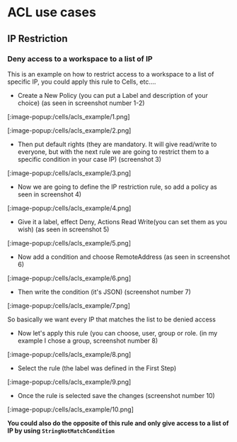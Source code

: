 # ACL use cases 

## IP Restriction

### Deny access to a workspace to a list of IP

This is an example on how to restrict access to a workspace to a list of specific IP,
you could apply this rule to Cells, etc....

- Create a New Policy (you can put a Label and description of your choice) (as seen in screenshot number 1-2)

[:image-popup:/cells/acls_example/1.png]

[:image-popup:/cells/acls_example/2.png]

- Then put default rights (they are mandatory. It will give read/write to everyone, but with the next rule we are going to restrict them to a specific condition in your case IP) (screenshot 3)

[:image-popup:/cells/acls_example/3.png]

- Now we are going to define the IP restriction rule, so add a policy as seen in screenshot 4)

[:image-popup:/cells/acls_example/4.png]

- Give it a label, effect Deny, Actions Read Write(you can set them as you wish) (as seen in screenshot 5)

[:image-popup:/cells/acls_example/5.png]

- Now add a condition and choose RemoteAddress (as seen in screenshot 6)

[:image-popup:/cells/acls_example/6.png]

- Then write the condition (it's JSON) (screenshot number 7)


[:image-popup:/cells/acls_example/7.png]

So basically we want every IP that matches the list to be denied access

- Now let's apply this rule (you can choose, user, group or role. (in my example I chose a group, screenshot number 8)

[:image-popup:/cells/acls_example/8.png]

- Select the rule (the label was defined in the First Step)

[:image-popup:/cells/acls_example/9.png]

- Once the rule is selected save the changes (screenshot number 10)

[:image-popup:/cells/acls_example/10.png]


**You could also do the opposite of this rule and only give access to a list of IP by using `StringNotMatchCondition`**